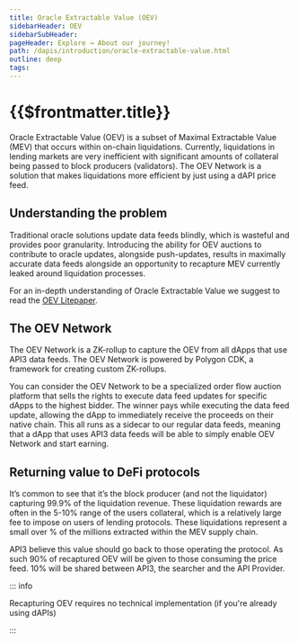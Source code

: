 ```yaml
---
title: Oracle Extractable Value (OEV)
sidebarHeader: OEV
sidebarSubHeader:
pageHeader: Explore → About our journey!
path: /dapis/introduction/oracle-extractable-value.html
outline: deep
tags:
---
```


<PageHeader/>

# {{$frontmatter.title}}

Oracle Extractable Value (OEV) is a subset of Maximal Extractable Value (MEV)
that occurs within on-chain liquidations. Currently, liquidations in lending
markets are very inefficient with significant amounts of collateral being passed
to block producers (validators). The OEV Network is a solution that makes
liquidations more efficient by just using a dAPI price feed.

## Understanding the problem

Traditional oracle solutions update data feeds blindly, which is wasteful and
provides poor granularity. Introducing the ability for OEV auctions to
contribute to oracle updates, alongside push-updates, results in maximally
accurate data feeds alongside an opportunity to recapture MEV currently leaked
around liquidation processes.

For an in-depth understanding of Oracle Extractable Value we suggest to read the
[OEV Litepaper](https://raw.githubusercontent.com/api3dao/oev-litepaper/main/oev-litepaper.pdf).

## The OEV Network

The OEV Network is a ZK-rollup to capture the OEV from all dApps that use API3
data feeds. The OEV Network is powered by Polygon CDK, a framework for creating
custom ZK-rollups.

You can consider the OEV Network to be a specialized order flow auction platform
that sells the rights to execute data feed updates for specific dApps to the
highest bidder. The winner pays while executing the data feed update, allowing
the dApp to immediately receive the proceeds on their native chain. This all
runs as a sidecar to our regular data feeds, meaning that a dApp that uses API3
data feeds will be able to simply enable OEV Network and start earning.

## Returning value to DeFi protocols

It’s common to see that it’s the block producer (and not the liquidator)
capturing 99.9% of the liquidation revenue. These liquidation rewards are often
in the 5-10% range of the users collateral, which is a relatively large fee to
impose on users of lending protocols. These liquidations represent a small over
% of the millions extracted within the MEV supply chain.

API3 believe this value should go back to those operating the protocol. As such
90% of recaptured OEV will be given to those consuming the price feed. 10% will
be shared between API3, the searcher and the API Provider.

::: info

Recapturing OEV requires no technical implementation (if you're already using
dAPIs)

:::
